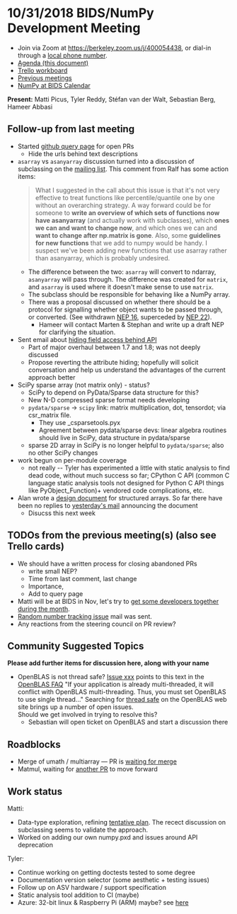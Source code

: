 # 10/31/2018 BIDS/NumPy Development Meeting

- Join via Zoom at https://berkeley.zoom.us/j/400054438, or dial-in through a [local phone number](https://zoom.us/u/adQDmEc1wI).
- [Agenda (this document)](https://hackmd.io/5WZ6VwQKSbSR_4Ng65pUFw?both)
- [Trello workboard](https://trello.com/b/Azg4fYZH/numpy-at-bids)
- [Previous meetings](https://github.com/BIDS-numpy/docs/tree/master/status_meetings)
- [NumPy at BIDS Calendar](https://calendar.google.com/calendar?cid=YmVya2VsZXkuZWR1X2lla2dwaWdtMjMyamJobGRzZmIyYzJqODFjQGdyb3VwLmNhbGVuZGFyLmdvb2dsZS5jb20)

**Present:** Matti Picus, Tyler Reddy, Stéfan van der Walt, Sebastian Berg, Hameer Abbasi


## Follow-up from last meeting

- Started [github query page](https://github.com/numpy/numpy/wiki/Github-Queries) for open PRs
  - Hide the urls behind text descriptions
- `asarray` vs `asanyarray` discussion turned into a discussion of subclassing on the [mailing list](https://mail.python.org/pipermail/numpy-discussion/2018-October/078842.html). This comment from Ralf has some action items:
  > What I suggested in the call about this issue is that it's not very effective to treat functions like percentile/quantile one by one without an overarching strategy. A way forward could be for someone to **write an overview of which sets of functions now have asanyarray** (and actually work with subclasses), which **ones we can and want to change now**, and which ones we can and **want to change after np.matrix is gone**. Also, some **guidelines for new functions** that we add to numpy would be handy. I suspect we've been adding new functions that use asarray rather than asanyarray, which is probably undesired.
  - The difference between the two: `asarray` will convert to ndarray, `asanyarray` will pass through. The difference was created for `matrix`, and `asarray` is used where it doesn't make sense to use `matrix`.
  - The subclass should be responsible for behaving like a NumPy array.
  - There was a proposal discussed on whether there should be a protocol for signalling whether object wants to be passed through, or converted. (See withdrawn [NEP 16](http://www.numpy.org/neps/nep-0016-abstract-array.html), superceded by [NEP 22](http://www.numpy.org/neps/nep-0022-ndarray-duck-typing-overview.html)).
      - Hameer will contact Marten & Stephan and write up a draft NEP for clarifying the situation.
- Sent email about [hiding field access behind API](https://mail.python.org/pipermail/numpy-discussion/2018-October/078888.html) 
    - Part of major overhaul between 1.7 and 1.8; was not deeply discussed
    - Propose reverting the attribute hiding; hopefully will solicit conversation and help us understand the advantages of the current approach better
- SciPy sparse array (not matrix only) - status?
    - SciPy to depend on PyData/Sparse data structure for this?
    - New N-D compressed sparse format needs developing
    - `pydata/sparse` -> `scipy` link: matrix multiplication, dot, tensordot; via csr_matrix file.
        - They use _csparsetools.pyx
        - Agreement between pydata/sparse devs: linear algebra routines should live in SciPy, data structure in pydata/sparse
    - sparse 2D array in SciPy is no longer helpful to `pydata/sparse`; also no other SciPy changes
- work begun on per-module coverage
  - not really -- Tyler has experimented a little with static analysis to find dead code, without much success so far; CPython C API (common C language static analysis tools not designed for Python C API things like PyObject_Function)+ vendored code complications, etc.
- Alan wrote a [design document](https://gist.github.com/ahaldane/6cd44886efb449f9c8d5ea012747323b) for structured arrays. So far there have been no replies to [yesterday's mail](https://mail.python.org/pipermail/numpy-discussion/2018-October/078897.html) announcing the document
  - Disucss this next week

## TODOs from the previous meeting(s) (also see Trello cards)

- We should have a written process for closing abandoned PRs
  - write small NEP?
  - Time from last comment, last change
  - Importance,
  - Add to query page 
- Matti will be at BIDS in Nov, let's try to [get some developers together during the month](https://trello.com/c/u3l4Py52).
- [Random number tracking issue](https://github.com/numpy/numpy/issues/11587) mail was sent.
- Any reactions from the steering council on PR review? 

## Community Suggested Topics

**Please add further items for discussion here, along with your name**

- OpenBLAS is not thread safe? [Issue xxx](https://github.com/numpy/numpy/issues/11046) points to this text in the [OpenBLAS FAQ](https://github.com/xianyi/OpenBLAS/wiki/faq) "If your application is already multi-threaded, it will conflict with OpenBLAS multi-threading. Thus, you must set OpenBLAS to use single thread..." Searching for [thread safe](https://github.com/xianyi/OpenBLAS/issues?utf8=%E2%9C%93&q=is%3Aissue+is%3Aopen+thread+safe) on the OpenBLAS web site brings up a number of open issues.  
Should we get involved in trying to resolve this?
    - Sebastian will open ticket on OpenBLAS and start a discussion there


## Roadblocks

- Merge of umath / multiarray — PR is [waiting for merge](https://github.com/numpy/numpy/pull/11916)
- Matmul, waiting for [another PR](https://github.com/numpy/numpy/pull/11580) to move forward

## Work status

Matti:


- Data-type exploration, refining [tentative plan](https://hackmd.io/cVdS9UyBRayZF-tIW1lC0g?both). The recect discussion on subclassing seems to validate the approach.
- Worked on adding our own numpy.pxd and issues around API deprecation

Tyler:

- Continue working on getting doctests tested to some degree
- Documentation version selector (some aesthetic + testing issues)
- Follow up on ASV hardware / support specification
- Static analysis tool addition to CI (maybe)
- Azure: 32-bit linux & Raspberry Pi (ARM) maybe? see [here](https://docs.microsoft.com/en-us/azure/devops/release-notes/2018/sprint-142-update#build-on-linuxarm-and-windows-32-bit-platforms)


